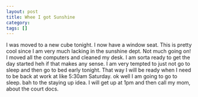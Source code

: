 ```yaml
---
layout: post
title: Whee I got Sunshine
category: 
tags: []
---
```



I was moved to a new cube tonight.  I now have a window seat.
This is pretty cool since I am very much lacking in the sunshine
dept.  Not much going on! I moved all the computers and cleaned
my desk.  I am sorta ready to get the day started heh if that
makes any sense.  I am very tempted to just not go to sleep and then
go to bed early tonight.  That way I will be ready when I need to
be back at work at like 5:30am Saturday.  ok well I am going to
go to sleep.  bah to the staying up idea.  I will get up at 1pm
and then call my mom, about the court docs.
